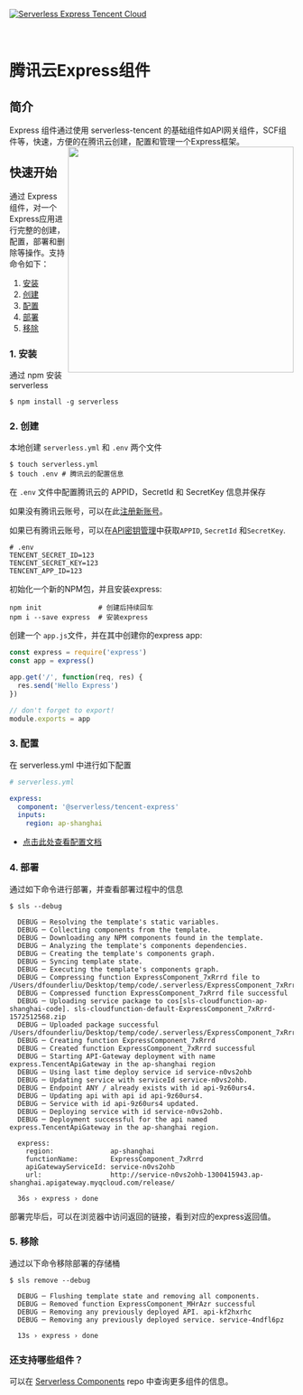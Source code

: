 [![Serverless Express Tencent Cloud](https://s3.amazonaws.com/assets.general.serverless.com/component_express_tencent/readme-express-tencent-serverless.png)](http://serverless.com)

&nbsp;

# 腾讯云Express组件

## 简介

Express 组件通过使用 serverless-tencent 的基础组件如API网关组件，SCF组件等，快速，方便的在腾讯云创建，配置和管理一个Express框架。
<img align="right" width="400" src="https://scf-dev-tools-1253665819.cos.ap-guangzhou.myqcloud.com/express_demo_light_sm_resize.gif" />

## 快速开始

通过 Express 组件，对一个 Express应用进行完整的创建，配置，部署和删除等操作。支持命令如下：

1. [安装](#1-安装)
2. [创建](#2-创建)
3. [配置](#3-配置)
4. [部署](#4-部署)
5. [移除](#5-移除)

### 1. 安装

通过 npm 安装 serverless 

```console
$ npm install -g serverless
```

### 2. 创建

本地创建 `serverless.yml` 和 `.env` 两个文件

```console
$ touch serverless.yml
$ touch .env # 腾讯云的配置信息
```

在 `.env` 文件中配置腾讯云的 APPID，SecretId 和 SecretKey 信息并保存

如果没有腾讯云账号，可以在此[注册新账号](https://cloud.tencent.com/register)。

如果已有腾讯云账号，可以在[API密钥管理](https://console.cloud.tencent.com/cam/capi)中获取`APPID`, `SecretId` 和`SecretKey`.

```
# .env
TENCENT_SECRET_ID=123
TENCENT_SECRET_KEY=123
TENCENT_APP_ID=123
```

初始化一个新的NPM包，并且安装express:
```
npm init              # 创建后持续回车
npm i --save express  # 安装express
```

创建一个 `app.js`文件，并在其中创建你的express app:
```js
const express = require('express')
const app = express()

app.get('/', function(req, res) {
  res.send('Hello Express')
})

// don't forget to export!
module.exports = app
```

### 3. 配置

在 serverless.yml 中进行如下配置

```yml
# serverless.yml

express:
  component: '@serverless/tencent-express'
  inputs:
    region: ap-shanghai

```
* [点击此处查看配置文档](https://github.com/serverless-tencent/tencent-express/blob/master/docs/configure.md)


### 4. 部署

通过如下命令进行部署，并查看部署过程中的信息

```
$ sls --debug

  DEBUG ─ Resolving the template's static variables.
  DEBUG ─ Collecting components from the template.
  DEBUG ─ Downloading any NPM components found in the template.
  DEBUG ─ Analyzing the template's components dependencies.
  DEBUG ─ Creating the template's components graph.
  DEBUG ─ Syncing template state.
  DEBUG ─ Executing the template's components graph.
  DEBUG ─ Compressing function ExpressComponent_7xRrrd file to /Users/dfounderliu/Desktop/temp/code/.serverless/ExpressComponent_7xRrrd.zip.
  DEBUG ─ Compressed function ExpressComponent_7xRrrd file successful
  DEBUG ─ Uploading service package to cos[sls-cloudfunction-ap-shanghai-code]. sls-cloudfunction-default-ExpressComponent_7xRrrd-1572512568.zip
  DEBUG ─ Uploaded package successful /Users/dfounderliu/Desktop/temp/code/.serverless/ExpressComponent_7xRrrd.zip
  DEBUG ─ Creating function ExpressComponent_7xRrrd
  DEBUG ─ Created function ExpressComponent_7xRrrd successful
  DEBUG ─ Starting API-Gateway deployment with name express.TencentApiGateway in the ap-shanghai region
  DEBUG ─ Using last time deploy service id service-n0vs2ohb
  DEBUG ─ Updating service with serviceId service-n0vs2ohb.
  DEBUG ─ Endpoint ANY / already exists with id api-9z60urs4.
  DEBUG ─ Updating api with api id api-9z60urs4.
  DEBUG ─ Service with id api-9z60urs4 updated.
  DEBUG ─ Deploying service with id service-n0vs2ohb.
  DEBUG ─ Deployment successful for the api named express.TencentApiGateway in the ap-shanghai region.

  express: 
    region:              ap-shanghai
    functionName:        ExpressComponent_7xRrrd
    apiGatewayServiceId: service-n0vs2ohb
    url:                 http://service-n0vs2ohb-1300415943.ap-shanghai.apigateway.myqcloud.com/release/

  36s › express › done

```
部署完毕后，可以在浏览器中访问返回的链接，看到对应的express返回值。

### 5. 移除

通过以下命令移除部署的存储桶

```
$ sls remove --debug

  DEBUG ─ Flushing template state and removing all components.
  DEBUG ─ Removed function ExpressComponent_MHrAzr successful
  DEBUG ─ Removing any previously deployed API. api-kf2hxrhc
  DEBUG ─ Removing any previously deployed service. service-4ndfl6pz

  13s › express › done
```

### 还支持哪些组件？

可以在 [Serverless Components](https://github.com/serverless/components) repo 中查询更多组件的信息。

